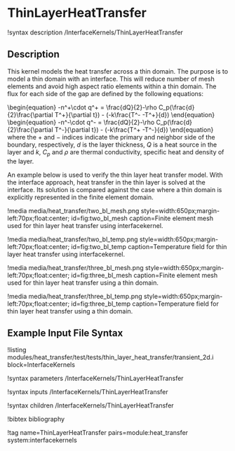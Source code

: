 # ThinLayerHeatTransfer

!syntax description /InterfaceKernels/ThinLayerHeatTransfer

## Description

This kernel models the heat transfer across a thin domain. The purpose is to model a thin domain with an interface. This will reduce number of mesh elements and avoid high aspect ratio elements within a thin domain. The flux for each side of the gap are defined by the following equations:

\begin{equation}
-n^+\cdot q^+ = \frac{dQ}{2}-\rho C_p(\frac{d}{2}\frac{\partial T^+}{\partial t}) - (-k\frac{T^- -T^+}{d})
\end{equation}
\begin{equation}
-n^-\cdot q^- = \frac{dQ}{2}-\rho C_p(\frac{d}{2}\frac{\partial T^-}{\partial t}) - (-k\frac{T^+ -T^-}{d})
\end{equation}
where the $+$ and $-$ indices indicate the primary and neighbor side of the boundary, respectively, $d$ is the layer thickness, $Q$ is a heat source in the layer and $k$, $C_p$ and $\rho$ are thermal conductivity, specific heat and density of the layer.

An example below is used to verify the thin layer heat transfer model. With the interface approach, heat transfer in the thin layer is solved at the interface. Its solution is compared against the case where a thin domain is explicitly represented in the finite element domain.

!media media/heat_transfer/two_bl_mesh.png
       style=width:650px;margin-left:70px;float:center;
       id=fig:two_bl_mesh
       caption=Finite element mesh used for thin layer heat transfer using interfacekernel.

!media media/heat_transfer/two_bl_temp.png
       style=width:650px;margin-left:70px;float:center;
       id=fig:two_bl_temp
       caption=Temperature field for thin layer heat transfer using interfacekernel.

!media media/heat_transfer/three_bl_mesh.png
       style=width:650px;margin-left:70px;float:center;
       id=fig:three_bl_mesh
       caption=Finite element mesh used for thin layer heat transfer using a thin domain.

!media media/heat_transfer/three_bl_temp.png
       style=width:650px;margin-left:70px;float:center;
       id=fig:three_bl_temp
       caption=Temperature field for thin layer heat transfer using a thin domain.

## Example Input File Syntax

!listing modules/heat_transfer/test/tests/thin_layer_heat_transfer/transient_2d.i
 block=InterfaceKernels

!syntax parameters /InterfaceKernels/ThinLayerHeatTransfer

!syntax inputs /InterfaceKernels/ThinLayerHeatTransfer

!syntax children /InterfaceKernels/ThinLayerHeatTransfer

!bibtex bibliography

!tag name=ThinLayerHeatTransfer pairs=module:heat_transfer system:interfacekernels
